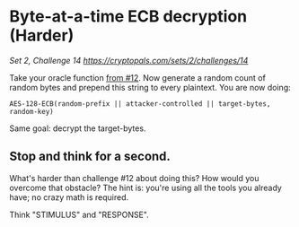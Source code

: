# Byte-at-a-time ECB decryption (Harder)

_Set 2, Challenge 14_
_https://cryptopals.com/sets/2/challenges/14_

Take your oracle function [from #12](cc-12.md). Now generate a random count of random bytes and prepend this string to every plaintext. You are now doing:

    AES-128-ECB(random-prefix || attacker-controlled || target-bytes, random-key)

Same goal: decrypt the target-bytes.

## Stop and think for a second.

What's harder than challenge #12 about doing this? How would you overcome that obstacle? The hint is: you're using all the tools you already have; no crazy math is required.

Think "STIMULUS" and "RESPONSE".
